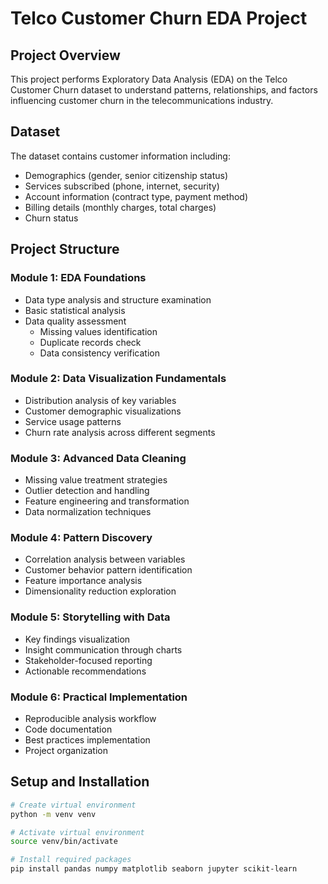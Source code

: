 # Telco Customer Churn EDA Project

## Project Overview
This project performs Exploratory Data Analysis (EDA) on the Telco Customer Churn dataset to understand patterns, relationships, and factors influencing customer churn in the telecommunications industry.

## Dataset
The dataset contains customer information including:
- Demographics (gender, senior citizenship status)
- Services subscribed (phone, internet, security)
- Account information (contract type, payment method)
- Billing details (monthly charges, total charges)
- Churn status

## Project Structure

### Module 1: EDA Foundations
- Data type analysis and structure examination
- Basic statistical analysis
- Data quality assessment
  - Missing values identification
  - Duplicate records check
  - Data consistency verification

### Module 2: Data Visualization Fundamentals
- Distribution analysis of key variables
- Customer demographic visualizations
- Service usage patterns
- Churn rate analysis across different segments

### Module 3: Advanced Data Cleaning
- Missing value treatment strategies
- Outlier detection and handling
- Feature engineering and transformation
- Data normalization techniques

### Module 4: Pattern Discovery
- Correlation analysis between variables
- Customer behavior pattern identification
- Feature importance analysis
- Dimensionality reduction exploration

### Module 5: Storytelling with Data
- Key findings visualization
- Insight communication through charts
- Stakeholder-focused reporting
- Actionable recommendations

### Module 6: Practical Implementation
- Reproducible analysis workflow
- Code documentation
- Best practices implementation
- Project organization

## Setup and Installation
```bash
# Create virtual environment
python -m venv venv

# Activate virtual environment
source venv/bin/activate

# Install required packages
pip install pandas numpy matplotlib seaborn jupyter scikit-learn